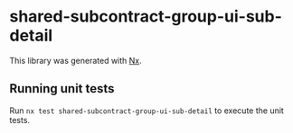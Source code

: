 # shared-subcontract-group-ui-sub-detail

This library was generated with [Nx](https://nx.dev).

## Running unit tests

Run `nx test shared-subcontract-group-ui-sub-detail` to execute the unit tests.
